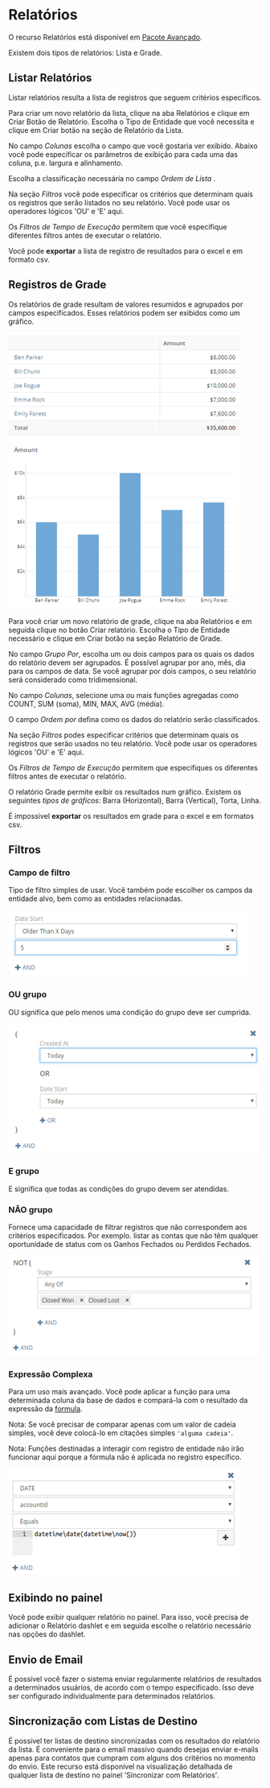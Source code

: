 # Relatórios

O recurso Relatórios está disponível em [Pacote Avançado](https://www.espocrm.com/extensions/advanced-pack/).

Existem dois tipos de relatórios: Lista e Grade. 

## Listar Relatórios

Listar relatórios resulta a lista de registros que seguem critérios especificos.

Para criar um novo relatório da lista, clique na aba Relatórios e clique em Criar Botão de Relatório. Escolha o Tipo de Entidade que você necessita e clique em Criar botão na seção de Relatório da Lista.

No campo _Colunas_ escolha o campo que você gostaria ver exibido. Abaixo você pode especificar os parâmetros de exibição para cada uma das coluna, p.e. largura e alinhamento.

Escolha a classificação necessária no campo _Ordem de Lista_ . 

Na seção _Filtros_ você pode especificar os critérios que determinam quais os registros que serão listados no seu relatório. Você pode usar os operadores lógicos 'OU' e 'E' aqui.

Os _Filtros de Tempo de Execução_ permitem que você especifique diferentes filtros antes de executar o relatório.

Você pode __exportar__ a lista de registro de resultados para o excel e em formato csv.

## Registros de Grade

Os relatórios de grade resultam de valores resumidos e agrupados por campos especificados. Esses relatórios podem ser exibidos como um gráfico.

![Registros de grade](https://raw.githubusercontent.com/espocrm/documentation/master/docs/_static/images/user-guide/reports/grid.png)

Para você criar um novo relatório de grade, clique na aba Relatórios e em seguida clique no botão Criar relatório. Escolha o Tipo de Entidade necessário e clique em Criar botão na seção Relatório de Grade.

No campo _Grupo Por_, escolha um ou dois campos para os quais os dados do relatório devem ser agrupados. É possível agrupar por ano, mês, dia para os campos de data. Se você agrupar por dois campos, o seu relatório será considerado como tridimensional.

No campo _Colunas_, selecione uma ou mais funções agregadas como COUNT, SUM (soma), MIN, MAX, AVG (média).

O campo _Ordem por_ defina como os dados do relatório serão classificados.

Na seção _Filtros_ podes especificar critérios que determinam quais os registros que serão usados no teu relatório. Você pode usar os operadores lógicos 'OU' e 'E' aqui.

Os _Filtros de Tempo de Execução_ permitem que especifiques os diferentes filtros antes de executar o relatório.

O relatório Grade permite exibir os resultados num gráfico. Existem os seguintes _tipos de gráficos_: Barra (Horizontal), Barra (Vertical), Torta, Linha.

É impossivel __exportar__ os resultados em grade para o excel e em formatos csv.

## Filtros

### Campo de filtro

Tipo de filtro simples de usar. Você também pode escolher os campos da entidade alvo, bem como as entidades relacionadas.

![Campo de filtro](https://raw.githubusercontent.com/espocrm/documentation/master/docs/_static/images/user-guide/reports/filter-field.png)

### OU grupo

OU significa que pelo menos uma condição do grupo deve ser cumprida.

![OU grupo](https://raw.githubusercontent.com/espocrm/documentation/master/docs/_static/images/user-guide/reports/filter-or.png)

### E grupo

E significa que todas as condições do grupo devem ser atendidas.

### NÃO grupo

Fornece uma capacidade de filtrar registros que não correspondem aos critérios especificados. Por exemplo. listar as contas que não têm qualquer oportunidade de status com os Ganhos Fechados ou Perdidos Fechados.

![NÃO grupo](https://raw.githubusercontent.com/espocrm/documentation/master/docs/_static/images/user-guide/reports/filter-not.png)

### Expressão Complexa

Para um uso mais avançado. Você pode aplicar a função para uma determinada coluna da base de dados e compará-la com o resultado da expressão da [formula](../administration/formula.md).

Nota: Se você precisar de comparar apenas com um valor de cadeia simples, você deve colocá-lo em citações simples `'alguma cadeia'`.

Nota: Funções destinadas a interagir com registro de entidade não irão funcionar aqui porque a fórmula não é aplicada no registro específico.

![Expressão Complexa do filtro](https://raw.githubusercontent.com/espocrm/documentation/master/docs/_static/images/user-guide/reports/filter-complex.png)

## Exibindo no painel

Você pode exibir qualquer relatório no painel. Para isso, você precisa de adicionar o Relatório dashlet e em seguida escolhe o relatório necessário nas opções do dashlet.

## Envio de Email

É possível você fazer o sistema enviar regularmente relatórios de resultados a determinados usuários, de acordo com o tempo especificado. Isso deve ser configurado individualmente para determinados relatórios.

## Sincronização com Listas de Destino

É possível ter listas de destino sincronizadas com os resultados do relatório da lista. É conveniente para o email massivo quando desejas enviar e-mails apenas para contatos que cumpram com alguns dos critérios no momento do envio. Este recurso está disponível na visualização detalhada de qualquer lista de destino no painel 'Sincronizar com Relatórios'.
